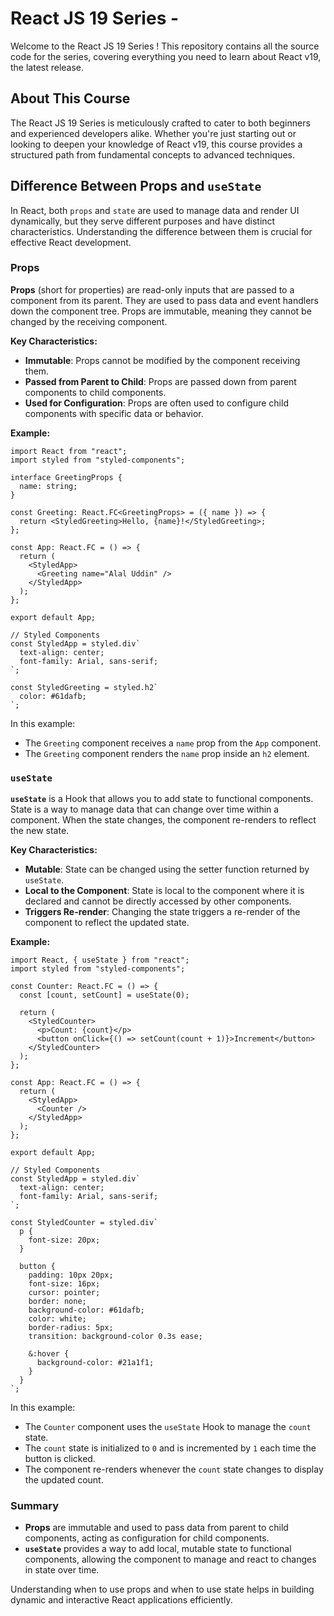# React JS 19 Series - 

Welcome to the React JS 19 Series ! This repository contains all the source code for the series, covering everything you need to learn about React v19, the latest release.

## About This Course

The React JS 19 Series is meticulously crafted to cater to both beginners and experienced developers alike. Whether you're just starting out or looking to deepen your knowledge of React v19, this course provides a structured path from fundamental concepts to advanced techniques.


## Difference Between Props and `useState`

In React, both `props` and `state` are used to manage data and render UI dynamically, but they serve different purposes and have distinct characteristics. Understanding the difference between them is crucial for effective React development.

### Props

**Props** (short for properties) are read-only inputs that are passed to a component from its parent. They are used to pass data and event handlers down the component tree. Props are immutable, meaning they cannot be changed by the receiving component.

**Key Characteristics:**
- **Immutable**: Props cannot be modified by the component receiving them.
- **Passed from Parent to Child**: Props are passed down from parent components to child components.
- **Used for Configuration**: Props are often used to configure child components with specific data or behavior.

**Example:**
```tsx
import React from "react";
import styled from "styled-components";

interface GreetingProps {
  name: string;
}

const Greeting: React.FC<GreetingProps> = ({ name }) => {
  return <StyledGreeting>Hello, {name}!</StyledGreeting>;
};

const App: React.FC = () => {
  return (
    <StyledApp>
      <Greeting name="Alal Uddin" />
    </StyledApp>
  );
};

export default App;

// Styled Components
const StyledApp = styled.div`
  text-align: center;
  font-family: Arial, sans-serif;
`;

const StyledGreeting = styled.h2`
  color: #61dafb;
`;
```

In this example:
- The `Greeting` component receives a `name` prop from the `App` component.
- The `Greeting` component renders the `name` prop inside an `h2` element.

### `useState`

**`useState`** is a Hook that allows you to add state to functional components. State is a way to manage data that can change over time within a component. When the state changes, the component re-renders to reflect the new state.

**Key Characteristics:**
- **Mutable**: State can be changed using the setter function returned by `useState`.
- **Local to the Component**: State is local to the component where it is declared and cannot be directly accessed by other components.
- **Triggers Re-render**: Changing the state triggers a re-render of the component to reflect the updated state.

**Example:**
```tsx
import React, { useState } from "react";
import styled from "styled-components";

const Counter: React.FC = () => {
  const [count, setCount] = useState(0);

  return (
    <StyledCounter>
      <p>Count: {count}</p>
      <button onClick={() => setCount(count + 1)}>Increment</button>
    </StyledCounter>
  );
};

const App: React.FC = () => {
  return (
    <StyledApp>
      <Counter />
    </StyledApp>
  );
};

export default App;

// Styled Components
const StyledApp = styled.div`
  text-align: center;
  font-family: Arial, sans-serif;
`;

const StyledCounter = styled.div`
  p {
    font-size: 20px;
  }

  button {
    padding: 10px 20px;
    font-size: 16px;
    cursor: pointer;
    border: none;
    background-color: #61dafb;
    color: white;
    border-radius: 5px;
    transition: background-color 0.3s ease;

    &:hover {
      background-color: #21a1f1;
    }
  }
`;
```

In this example:
- The `Counter` component uses the `useState` Hook to manage the `count` state.
- The `count` state is initialized to `0` and is incremented by `1` each time the button is clicked.
- The component re-renders whenever the `count` state changes to display the updated count.

### Summary

- **Props** are immutable and used to pass data from parent to child components, acting as configuration for child components.
- **`useState`** provides a way to add local, mutable state to functional components, allowing the component to manage and react to changes in state over time.

Understanding when to use props and when to use state helps in building dynamic and interactive React applications efficiently.